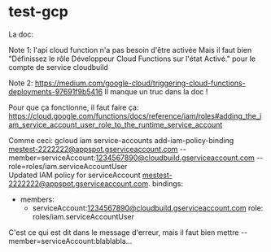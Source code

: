# test-gcp
La doc:

Note 1: l'api cloud function n'a pas besoin d'être activée
Mais il faut bien "Définissez le rôle Développeur Cloud Functions sur l'état Activé." pour le compte de service cloudbuild


Note 2: https://medium.com/google-cloud/triggering-cloud-functions-deployments-97691f9b5416
Il manque un truc dans la doc !

Pour que ça fonctionne, il faut faire ça: https://cloud.google.com/functions/docs/reference/iam/roles#adding_the_iam_service_account_user_role_to_the_runtime_service_account

Comme ceci:
gcloud iam service-accounts add-iam-policy-binding mestest-2222222@appspot.gserviceaccount.com --member=serviceAccount:1234567890@cloudbuild.gserviceaccount.com --role=roles/iam.serviceAccountUser                         
Updated IAM policy for serviceAccount mestest-2222222@appspot.gserviceaccount.com.
bindings:
- members:
  - serviceAccount:1234567890@cloudbuild.gserviceaccount.com
  role: roles/iam.serviceAccountUser

C'est ce qui est dit dans le message d'erreur, mais il faut bien mettre --member=serviceAccount:blablabla...
